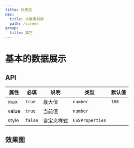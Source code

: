 ```yaml
---
title: 仪表盘
nav:
  title: 大屏素材库
  path: /screen
group:
  title: 其它
---
```


# 基本的数据展示

## API

| 属性  | 必填    | 说明       | 类型            | 默认值 |
| ----- | ------- | ---------- | --------------- | ------ |
| max   | `true`  | 最大值     | `number`        | `100`  |
| value | `true`  | 当前值     | `number`        |        |
| style | `false` | 自定义样式 | `CSSProperties` |        |

## 效果图

<code src="../../../example/GaugeDemo/demo1.tsx" background="#040727">
